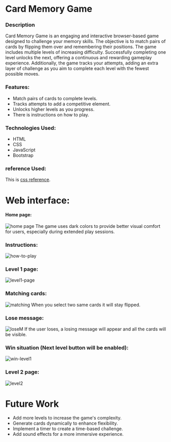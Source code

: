 # Card Memory Game

### Description

Card Memory Game is an engaging and interactive browser-based game designed to challenge your memory skills. The objective is to match pairs of cards by flipping them over and remembering their positions. The game includes multiple levels of increasing difficulty. Successfully completing one level unlocks the next, offering a continuous and rewarding gameplay experience. Additionally, the game tracks your attempts, adding an extra layer of challenge as you aim to complete each level with the fewest possible moves.

### Features:

* Match pairs of cards to complete levels.
* Tracks attempts to add a competitive element.
* Unlocks higher levels as you progress.
* There is instructions on how to play.

### Technologies Used:

* HTML
* CSS
* JavaScript
* Bootstrap

### reference Used:
This is [css reference][example].

[example]: https://uiverse.io/

# Web interface:

#### Home page:

![home page](https://github.com/user-attachments/assets/ad0695f5-68f9-4f24-b925-e435582ec4ee)
The game uses dark colors to provide better visual comfort for users, especially during extended play sessions.

### Instructions:
![how-to-play](https://github.com/user-attachments/assets/36f17c45-fb1a-46d6-be02-ecbbd6301cb8)

### Level 1 page:
![level1-page](https://github.com/user-attachments/assets/d8d64252-587a-4648-a163-75fe1fbdb958)

### Matching cards:
![matching](https://github.com/user-attachments/assets/a117309e-e40e-47ba-9af7-74a5717c09c7)
When you select two same cards it will stay flipped.

### Lose message:
![loseM](https://github.com/user-attachments/assets/537c9c1a-a302-46cd-a54e-2037948d4dbb)
If the user loses, a losing message will appear and all the cards will be visible.

### Win situation (Next level button will be enabled):
![win-level1](https://github.com/user-attachments/assets/65315b46-6f69-4e2f-8308-d8488c1acd89)

### Level 2 page:
![level2](https://github.com/user-attachments/assets/4efc9398-ea6c-42dc-8251-baa043114767)

# Future Work

* Add more levels to increase the game's complexity.
* Generate cards dynamically to enhance flexibility.
* Implement a timer to create a time-based challenge.
* Add sound effects for a more immersive experience.
























